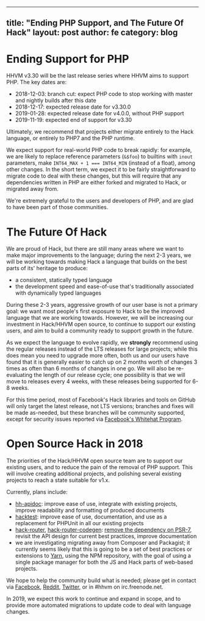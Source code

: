 
---
title: "Ending PHP Support, and The Future Of Hack"
layout: post
author: fe
category: blog
---

# Ending Support for PHP

HHVM v3.30 will be the last release series where HHVM aims to support PHP. The key dates are:

* 2018-12-03: branch cut: expect PHP code to stop working with master and nightly builds after this date
* 2018-12-17: expected release date for v3.30.0
* 2019-01-28: expected release date for v4.0.0, without PHP support
* 2019-11-19: expected end of support for v3.30

Ultimately, we recommend that projects either migrate entirely to the Hack language, or entirely to PHP7 and the PHP runtime.

We expect support for real-world PHP code to break rapidly: for example, we are likely to replace reference parameters (`&$foo`) to builtins with `inout` parameters, make `INT64_MAX + 1 === INT64_MIN` (instead of a float),  among other changes. In the short term, we expect it to be fairly straightforward to migrate code to deal with these changes, but this will require that any dependencies written in PHP are either forked and migrated to Hack, or migrated away from.

We're extremely grateful to the users and developers of PHP, and are glad to have been part of those communities.

# The Future Of Hack

We are proud of Hack, but there are still many areas where we want to make major improvements to the language; during the next 2-3 years, we will be working towards making Hack a language that builds on the best parts of its' heritage to produce:

* a consistent, statically typed language
* the development speed and ease-of-use that's traditionally associated with dynamically typed languages

During these 2-3 years, aggressive growth of our user base is not a primary goal: we want most people's first exposure to Hack to be the improved language that we are working towards. However, we will be increasing our investment in Hack/HHVM open source, to continue to support our existing users, and aim to build a community ready to support growth in the future.

As we expect the language to evolve rapidly, we **strongly** recommend using the regular releases instead of the LTS releases for large projects; while this does mean you need to upgrade more often, both us and our users have found that it is generally easier to catch up on 2 months worth of changes 3 times as often than 6 months of changes in one go. We will also be re-evaluating the length of our release cycle; one possibility is that we will move to releases every 4 weeks, with these releases being supported for 6-8 weeks.

For this time period, most of Facebook's Hack libraries and tools on GitHub will only target the latest release, not LTS versions; branches and fixes will be made as-needed, but these branches will be community supported, except for security issues reported via [Facebook's Whitehat Program](https://www.facebook.com/whitehat).

# Open Source Hack in 2018

The priorities of the Hack/HHVM open source team are to support our existing users, and to reduce the pain of the removal of PHP support. This will involve creating additional projects, and polishing several existing projects to reach a state suitable for v1.x.

Currently, plans include:

* [hh-apidoc](https://github.com/hhvm/hh-apidoc): improve ease of use, integrate with existing projects, improve readability and formatting of produced documents
* [hacktest](https://github.com/hhvm/hacktest): improve ease of use, documentation, and use as a replacement for PHPUnit in all our existing projects
* [hack-router](https://github.com/hhvm/hack-router), [hack-router-codegen](https://github.com/hhvm/hack-router-codegen): [remove the dependency on PSR-7](https://github.com/facebookexperimental/hack-http-request-response-interfaces/), revisit the API design for current best practices, improve documentation
* we are investigating migrating away from Composer and Packagist; it currently seems likely that this is going to be a set of best practices or extensions to [Yarn](https://yarnpkg.com/), using the NPM repository, with the goal of using a single package manager for both the JS and Hack parts of web-based projects.

We hope to help the community build what is needed; please get in contact via [Facebook], [Reddit], [Twitter], or in #hhvm on irc.freenode.net.

In 2019, we expect this work to continue and expand in scope, and to provide more automated migrations to update code to deal with language changes.

[Facebook]: https://www.facebook.com/groups/hhvm.general/
[Reddit]: https://www.reddit.com/r/hacklang
[Twitter]: https://twitter.com/hacklang/
